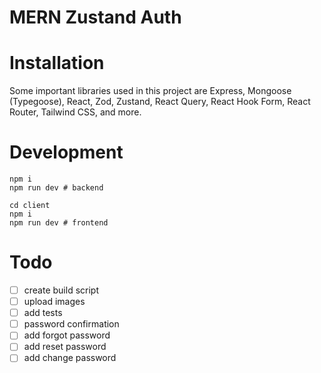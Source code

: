 # MERN Zustand Auth

# Installation

Some important libraries used in this project are Express, Mongoose (Typegoose), React, Zod, Zustand, React Query, React Hook Form, React Router, Tailwind CSS, and more.

# Development

```
npm i
npm run dev # backend

cd client
npm i
npm run dev # frontend
```

# Todo

- [ ] create build script
- [ ] upload images
- [ ] add tests
- [ ] password confirmation
- [ ] add forgot password
- [ ] add reset password
- [ ] add change password
